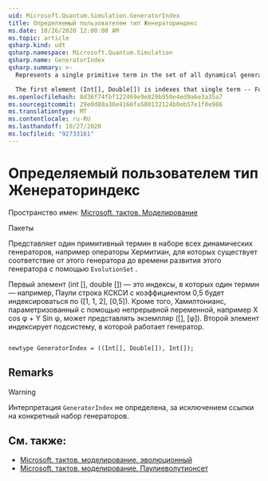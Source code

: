 ```yaml
---
uid: Microsoft.Quantum.Simulation.GeneratorIndex
title: Определяемый пользователем тип Женераториндекс
ms.date: 10/26/2020 12:00:00 AM
ms.topic: article
qsharp.kind: udt
qsharp.namespace: Microsoft.Quantum.Simulation
qsharp.name: GeneratorIndex
qsharp.summary: >-
  Represents a single primitive term in the set of all dynamical generators, e.g. Hermitian operators, for which there exists a map from that generator to time-evolution by that generator, through `EvolutionSet`.

  The first element (Int[], Double[]) is indexes that single term -- For instance, the Pauli string XXY with coefficient 0.5 would be indexed by ([1,1,2], [0.5]). Alternatively, Hamiltonians parameterized by a continuous variable, such as X cos φ + Y sin φ, might for instance be represented by ([], [φ]). The second element indexes the subsystem on which the generator acts on.
ms.openlocfilehash: 8d36f74fbf122469e9e829b950e4ed9a6e3a35a7
ms.sourcegitcommit: 29e0d88a30e4166fa580132124b0eb57e1f0e986
ms.translationtype: MT
ms.contentlocale: ru-RU
ms.lasthandoff: 10/27/2020
ms.locfileid: "92733161"
---
```

# <a name="generatorindex-user-defined-type"></a>Определяемый пользователем тип Женераториндекс

Пространство имен: [Microsoft. тактов. Моделирование](xref:Microsoft.Quantum.Simulation)

Пакеты [](https://nuget.org/packages/)


Представляет один примитивный термин в наборе всех динамических генераторов, например операторы Хермитиан, для которых существует соответствие от этого генератора до времени развития этого генератора с помощью `EvolutionSet` .

Первый элемент (int [], double []) — это индексы, в которых один термин — например, Паули строка КСКСИ с коэффициентом 0,5 будет индексироваться по ([1, 1, 2], [0,5]). Кроме того, Хамилтонианс, параметризованный с помощью непрерывной переменной, например X cos φ + Y Sin φ, может представлять экземпляр ([], [φ]). Второй элемент индексирует подсистему, в которой работает генератор.

```qsharp

newtype GeneratorIndex = ((Int[], Double[]), Int[]);
```



## <a name="remarks"></a>Remarks

> [!WARNING]
> Интерпретация `GeneratorIndex` не определена, за исключением ссылки на конкретный набор генераторов.

## <a name="see-also"></a>См. также:

- [Microsoft. тактов. моделирование. эволюционный](xref:Microsoft.Quantum.Simulation.EvolutionSet)
- [Microsoft. тактов. моделирование. Паулиеволутионсет](xref:Microsoft.Quantum.Simulation.PauliEvolutionSet)